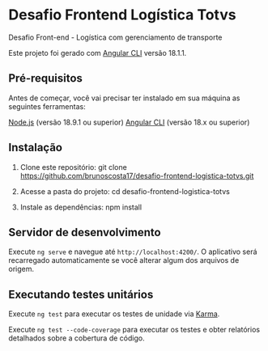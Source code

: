 # Desafio Frontend Logística Totvs

Desafio Front-end - Logística com gerenciamento de transporte

Este projeto foi gerado com [Angular CLI](https://github.com/angular/angular-cli) versão 18.1.1.

## Pré-requisitos

Antes de começar, você vai precisar ter instalado em sua máquina as seguintes ferramentas:

[Node.js](https://nodejs.org/en/) (versão 18.9.1 ou superior)
[Angular CLI](https://angular.dev/) (versão 18.x ou superior)

## Instalação

1. Clone este repositório:
git clone https://github.com/brunoscosta17/desafio-frontend-logistica-totvs.git

2. Acesse a pasta do projeto:
cd desafio-frontend-logistica-totvs

3. Instale as dependências:
npm install

## Servidor de desenvolvimento

Execute `ng serve` e navegue até `http://localhost:4200/`. O aplicativo será recarregado automaticamente se você alterar algum dos arquivos de origem.

## Executando testes unitários

Execute `ng test` para executar os testes de unidade via [Karma](https://karma-runner.github.io).

Execute `ng test --code-coverage` para executar os testes e obter relatórios detalhados sobre a cobertura de código.
